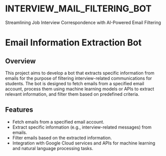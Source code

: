 

# INTERVIEW_MAIL_FILTERING_BOT
Streamlining Job Interview Correspondence with AI-Powered Email Filtering
# Email Information Extraction Bot

## Overview
This project aims to develop a bot that extracts specific information from emails for the purpose of filtering interview-related communications for students. The bot is designed to fetch emails from a specified email account, process them using machine learning models or APIs to extract relevant information, and filter them based on predefined criteria.

## Features
- Fetch emails from a specified email account.
- Extract specific information (e.g., interview-related messages) from emails.
- Filter emails based on the extracted information.
- Integration with Google Cloud services and APIs for machine learning and natural language processing tasks.
